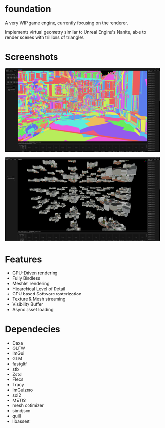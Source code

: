 # foundation
A very WIP game engine, currently focusing on the renderer.

Implements virtual geometry similar to Unreal Engine's Nanite, able to render scenes with trillions of triangles
# Screenshots

![](https://github.com/lukasino1214/foundation/blob/master/media/meshlets.png)

![](https://github.com/lukasino1214/foundation/blob/master/media/bistro_scene.png)

# Features
- GPU-Driven rendering
- Fully Bindless
- Meshlet rendering
- Hiearchical Level of Detail
- GPU based Software rasterization
- Texture & Mesh streaming
- Visibility Buffer
- Async asset loading

# Dependecies
- Daxa
- GLFW
- ImGui
- GLM
- fastgltf
- stb
- Zstd
- Flecs
- Tracy
- ImGuizmo
- sol2
- METIS
- mesh optimizer
- simdjson
- quill
- libassert
